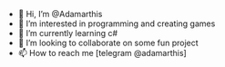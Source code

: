 - 👋 Hi, I’m @Adamarthis
- 👀 I’m interested in programming and creating games
- 🌱 I’m currently learning c#
- 💞️ I’m looking to collaborate on some fun project
- 📫 How to reach me [telegram @adamarthis]
